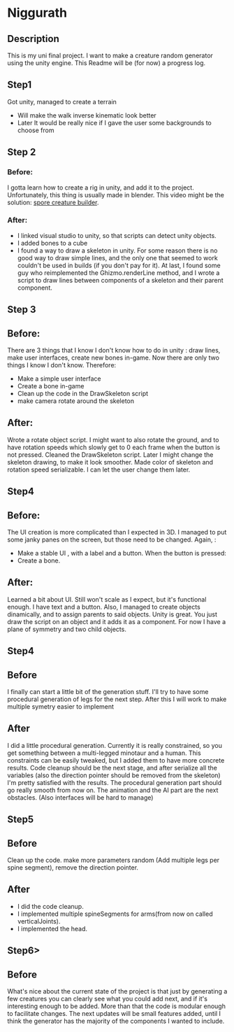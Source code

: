 # Niggurath

## Description

This is my uni final project. I want to make a creature random generator using
the unity engine. This Readme will be (for now) a progress log.

## Step1

Got unity, managed to create a terrain 
* Will make the walk inverse kinematic look better
* Later It would be really nice if I gave the user some backgrounds to choose from

## Step 2

### Before:
I gotta learn how to create a rig in unity, and add it to the project. Unfortunately, this thing is usually made in blender. This video might be the solution:
[spore creature builder](https://www.youtube.com/watch?v=Br_SQAc87s8).

### After:
* I linked visual studio to unity, so that scripts can detect unity objects.
* I added bones to a cube
* I found a way to draw a skeleton in unity. For some reason there is no good way to draw simple lines, and the only one that seemed to work couldn't be used in builds (if you don't pay for it). At last, I found some guy who reimplemented the Ghizmo.renderLine method, and I wrote a script to draw lines between components of a skeleton and their parent component.

## Step 3

## Before:
There are 3 things that I know I don't know how to do in unity : draw lines, make user interfaces, create new bones in-game. Now there are only two things I know I don't know. Therefore:

* Make a simple user interface
* Create a bone in-game
* Clean up the code in the DrawSkeleton script
* make camera rotate around the skeleton

## After:

Wrote a rotate object script. I might want to also rotate the ground, and to have rotation speeds which slowly get to 0 each frame when the button is not pressed.
Cleaned the DrawSkeleton script. Later I might change the skeleton drawing, to make it look smoother.
Made color of skeleton and rotation speed serializable. I can let the user change them later.

## Step4

## Before:
The UI creation is more complicated than I expected in 3D. I managed to put some janky panes on the screen, but those need to be changed.
 Again, :

* Make a stable UI , with a label and a button. When the button is pressed:
* Create a bone.

## After:

Learned a bit about UI. Still won't scale as I expect, but it's functional enough. I have text and a button.
Also, I managed to create objects dinamically, and to assign parents to said objects. Unity is great. You just draw the script on an object and it adds it as a component.
For now I have a plane of symmetry and two child objects.

## Step4

## Before
I finally can start a little bit of the generation stuff. I'll try to have some procedural generation of legs for the next step.
After this I will work to make multiple symetry easier to implement

## After
I did a little procedural generation. Currently it is really constrained, so you get something between a multi-legged minotaur and a human. This constraints can be easily tweaked, but I added them to have more concrete results. Code cleanup should be the next stage, and after serialize all the variables (also the direction pointer should be removed from the skeleton)
I'm pretty satisfied with the results. The procedural generation part should go really smooth from now on. The animation and the AI part are the next obstacles. (Also interfaces will be hard to manage)

## Step5

## Before
Clean up the code. make more parameters random (Add multiple legs per spine segment), remove the direction pointer.

## After

* I did the code cleanup.
* I implemented multiple spineSegments for arms(from now on called verticalJoints).
* I implemented the head.

## Step6>

## Before

What's nice about the current state of the project is that just by generating a few creatures you can clearly see what you could add next,
and if it's interesting enough to be added. More than that the code is modular enough to facilitate changes.
The next updates will be small features added, until I think the generator has the majority of the components I wanted to include.

